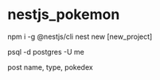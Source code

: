 # nestjs_pokemon

npm i -g @nestjs/cli
nest new [new_project]


psql -d postgres -U me

post name, type, pokedex

